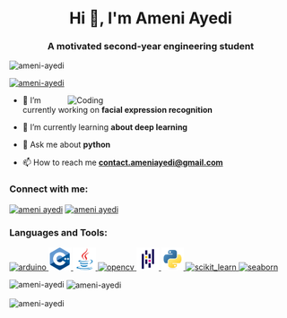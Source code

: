 <h1 align="center">Hi 👋, I'm Ameni Ayedi</h1>
<h3 align="center">A motivated second-year engineering student</h3>



<p align="left"> <img src="https://komarev.com/ghpvc/?username=ameni-ayedi&label=Profile%20views&color=0e75b6&style=flat" alt="ameni-ayedi" /> </p>

<p align="left"> <a href="https://github.com/ryo-ma/github-profile-trophy"><img src="https://github-profile-trophy.vercel.app/?username=ameni-ayedi" alt="ameni-ayedi" /></a> </p>
<img align="right" alt="Coding" width="400" src="https://cdn.dribbble.com/users/2646423/screenshots/5507196/computer.gif">


- 🔭 I’m currently working on **facial expression recognition**

- 🌱 I’m currently learning **about deep learning**

- 💬 Ask me about **python**

- 📫 How to reach me **contact.ameniayedi@gmail.com**

<h3 align="left">Connect with me:</h3>
<p align="left">
<a href="https://linkedin.com/in/ameni ayedi" target="blank"><img align="center" src="https://raw.githubusercontent.com/rahuldkjain/github-profile-readme-generator/master/src/images/icons/Social/linked-in-alt.svg" alt="ameni ayedi" height="30" width="40" /></a>
<a href="https://fb.com/ameni ayedi" target="blank"><img align="center" src="https://raw.githubusercontent.com/rahuldkjain/github-profile-readme-generator/master/src/images/icons/Social/facebook.svg" alt="ameni ayedi" height="30" width="40" /></a>
</p>

<h3 align="left">Languages and Tools:</h3>
<p align="left"> <a href="https://www.arduino.cc/" target="_blank" rel="noreferrer"> <img src="https://cdn.worldvectorlogo.com/logos/arduino-1.svg" alt="arduino" width="40" height="40"/> </a> <a href="https://www.w3schools.com/cpp/" target="_blank" rel="noreferrer"> <img src="https://raw.githubusercontent.com/devicons/devicon/master/icons/cplusplus/cplusplus-original.svg" alt="cplusplus" width="40" height="40"/> </a> <a href="https://www.java.com" target="_blank" rel="noreferrer"> <img src="https://raw.githubusercontent.com/devicons/devicon/master/icons/java/java-original.svg" alt="java" width="40" height="40"/> </a> <a href="https://opencv.org/" target="_blank" rel="noreferrer"> <img src="https://www.vectorlogo.zone/logos/opencv/opencv-icon.svg" alt="opencv" width="40" height="40"/> </a> <a href="https://pandas.pydata.org/" target="_blank" rel="noreferrer"> <img src="https://raw.githubusercontent.com/devicons/devicon/2ae2a900d2f041da66e950e4d48052658d850630/icons/pandas/pandas-original.svg" alt="pandas" width="40" height="40"/> </a> <a href="https://www.python.org" target="_blank" rel="noreferrer"> <img src="https://raw.githubusercontent.com/devicons/devicon/master/icons/python/python-original.svg" alt="python" width="40" height="40"/> </a> <a href="https://scikit-learn.org/" target="_blank" rel="noreferrer"> <img src="https://upload.wikimedia.org/wikipedia/commons/0/05/Scikit_learn_logo_small.svg" alt="scikit_learn" width="40" height="40"/> </a> <a href="https://seaborn.pydata.org/" target="_blank" rel="noreferrer"> <img src="https://seaborn.pydata.org/_images/logo-mark-lightbg.svg" alt="seaborn" width="40" height="40"/> </a> </p>

<p><img align="left" src="https://github-readme-stats.vercel.app/api/top-langs?username=ameni-ayedi&show_icons=true&locale=en&layout=compact" alt="ameni-ayedi" /></p>

<p>&nbsp;<img align="center" src="https://github-readme-stats.vercel.app/api?username=ameni-ayedi&show_icons=true&locale=en" alt="ameni-ayedi" /></p>

<p><img align="center" src="https://github-readme-streak-stats.herokuapp.com/?user=ameni-ayedi&" alt="ameni-ayedi" /></p>
